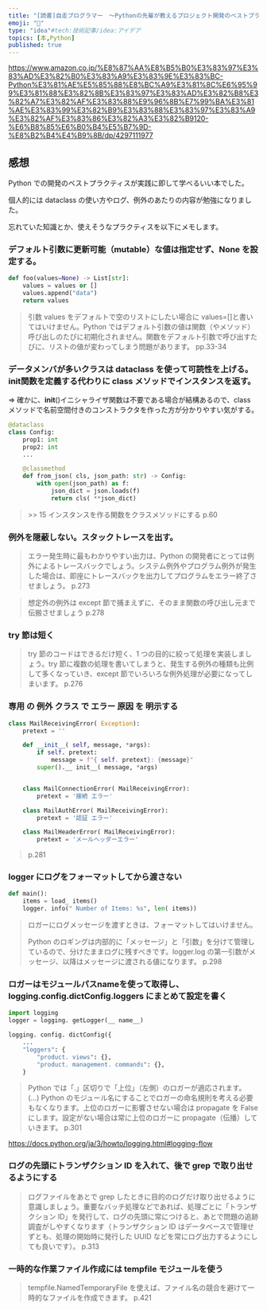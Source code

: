 ```yaml
---
title: "[読書]自走プログラマー　～Pythonの先輩が教えるプロジェクト開発のベストプラクティス120"
emoji: "📘"
type: "idea"#tech:技術記事/idea:アイデア
topics: [本,Python]
published: true
---
```


https://www.amazon.co.jp/%E8%87%AA%E8%B5%B0%E3%83%97%E3%83%AD%E3%82%B0%E3%83%A9%E3%83%9E%E3%83%BC-Python%E3%81%AE%E5%85%88%E8%BC%A9%E3%81%8C%E6%95%99%E3%81%88%E3%82%8B%E3%83%97%E3%83%AD%E3%82%B8%E3%82%A7%E3%82%AF%E3%83%88%E9%96%8B%E7%99%BA%E3%81%AE%E3%83%99%E3%82%B9%E3%83%88%E3%83%97%E3%83%A9%E3%82%AF%E3%83%86%E3%82%A3%E3%82%B9120-%E6%B8%85%E6%B0%B4%E5%B7%9D-%E8%B2%B4%E4%B9%8B/dp/4297111977

## 感想

Python での開発のベストプラクティスが実践に即して学べるいい本でした。

個人的には dataclass の使い方やログ、例外のあたりの内容が勉強になりました。

忘れていた知識とか、使えそうなプラクティスを以下にメモします。

### デフォルト引数に更新可能（mutable）な値は指定せず、None を設定する。

```python
def foo(values=None) -> List[str]:
    values = values or []
    values.append("data")
    return values
```

> 引数 values をデフォルトで空のリストにしたい場合に values=[]と書いてはいけません。Python ではデフォルト引数の値は関数（やメソッド）呼び出しのたびに初期化されません。関数をデフォルト引数で呼び出すたびに、リストの値が変わってしまう問題があります。
> pp.33-34

### データメンバが多いクラスは dataclass を使って可読性を上げる。**init**関数を定義する代わりに class メソッドでインスタンスを返す。

⇒ 確かに、**init**()イニシャライザ関数は不要である場合が結構あるので、class メソッドで名前空間付きのコンストラクタを作った方が分かりやすい気がする。

```python
@dataclass
class Config:
    prop1: int
    prop2: int
    ...

    @classmethod
    def from_json( cls, json_path: str) -> Config:
        with open(json_path) as f:
            json_dict = json.loads(f)
            return cls( **json_dict)

```

> \>> 15 インスタンスを作る関数をクラスメソッドにする
> p.60

### 例外を隠蔽しない。スタックトレースを出す。

> エラー発生時に最もわかりやすい出力は、Python の開発者にとっては例外によるトレースバックでしょう。システム例外やプログラム例外が発生した場合は、即座にトレースバックを出力してプログラムをエラー終了させましょう。
> p.273

> 想定外の例外は except 節で捕まえずに、そのまま関数の呼び出し元まで伝搬させましょう
> p.278

### try 節は短く

> try 節のコードはできるだけ短く、1 つの目的に絞って処理を実装しましょう。try 節に複数の処理を書いてしまうと、発生する例外の種類も比例して多くなっていき、except 節でいろいろな例外処理が必要になってしまいます。
> p.276

### 専用 の 例外 クラス で エラー 原因 を 明示する

```python
class MailReceivingError( Exception):
    pretext = ''

    def __init__( self, message, *args):
        if self. pretext:
            message = f"{ self. pretext}: {message}"
        super().__ init__( message, *args)


    class MailConnectionError( MailReceivingError):
        pretext = '接続 エラー'

    class MailAuthError( MailReceivingError):
        pretext = '認証 エラー'

    class MailHeaderError( MailReceivingError):
        pretext = 'メールヘッダーエラー'
```

> p.281

### logger にログをフォーマットしてから渡さない

```python
def main():
    items = load_ items()
    logger. info(" Number of Items: %s", len( items))
```

> ロガーにログメッセージを渡すときは、フォーマットしてはいけません。
>
> Python のロギングは内部的に「メッセージ」と「引数」を分けて管理しているので、分けたままログに残すべきです。logger.log の第一引数がメッセージ、以降はメッセージに渡される値になります。
> p.298

### ロガーはモジュールパス**name**を使って取得し、logging.config.dictConfig.loggers にまとめて設定を書く

```python
import logging
logger = logging. getLogger(__ name__)
```

```python
logging. config. dictConfig({
    ...
    "loggers": {
        "product. views": {},
        "product. management. commands": {},
    }
```

> Python では「.」区切りで「上位」（左側）のロガーが適応されます。
> (…)
> Python のモジュール名にすることでロガーの命名規則を考える必要もなくなります。上位のロガーに影響させない場合は propagate を False にします。設定がない場合は常に上位のロガーに propagate（伝播）していきます。
> p.301

https://docs.python.org/ja/3/howto/logging.html#logging-flow

### ログの先頭にトランザクション ID を入れて、後で grep で取り出せるようにする

> ログファイルをあとで grep したときに目的のログだけ取り出せるように意識しましょう。重要なバッチ処理などであれば、処理ごとに「トランザクション ID」を発行して、ログの先頭に常につけると、あとで問題の追跡調査がしやすくなります（トランザクション ID はデータベースで管理せずとも、処理の開始時に発行した UUID などを常にログ出力するようにしても良いです）。
> p.313

### 一時的な作業ファイル作成には tempfile モジュールを使う

> tempfile.NamedTemporaryFile を使えば、ファイル名の競合を避けて一時的なファイルを作成できます。
> p.421
